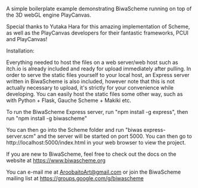 A simple boilerplate example demonstrating BiwaScheme running on top of the 3D webGL engine PlayCanvas.

Special thanks to Yutaka Hara for this amazing implementation of Scheme, as well as the PlayCanvas developers for their fantastic frameworks, PCUI and PlayCanvas!

Installation:

Everything needed to host the files on a web server/web host such as itch.io is already included and ready for upload immediately after pulling. In order to serve the static files yourself to your local host, an Express server written in BiwaScheme is also included, however note that this is not actually necessary to upload, it's strictly for your convenience while developing. You can easily host the static files some other way, such as with Python + Flask, Gauche Scheme + Makiki etc.

To run the BiwaScheme Express server, run "npm install -g express", then run "npm install -g biwascheme"

You can then go into the Scheme folder and run "biwas express-server.scm" and the server will be started on port 5000.
You can then go to http://localhost:5000/index.html in your web browser to view the project.

If you are new to BiwaScheme, feel free to check out the docs on the website at https://www.biwascheme.org

You can e-mail me at AroobaitoArt@gmail.com or join the BiwaScheme mailing list at https://groups.google.com/g/biwascheme
